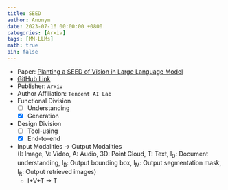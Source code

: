 ```yaml
---
title: SEED
author: Anonym
date: 2023-07-16 00:00:00 +0800
categories: [Arxiv]
tags: [MM-LLMs]
math: true
pin: false
---
```


- Paper: [Planting a SEED of Vision in Large Language Model](https://arxiv.org/abs/2307.08041)
- [GitHub Link](https://github.com/AILab-CVC/SEED)
- Publisher: `Arxiv`
- Author Affiliation: `Tencent AI Lab`
- Functional Division
  + [ ] Understanding
  + [x] Generation
- Design Division
  + [ ] Tool-using
  + [x] End-to-end
- Input Modalities $\rightarrow$ Output Modalities <br />(I: Image, V: Video, A: Audio, 3D: Point Cloud, T: Text, I<sub>D</sub>: Document understanding, I<sub>B</sub>: Output bounding box, I<sub>M</sub>: Output segmentation mask, I<sub>R</sub>: Output retrieved images)
  + I+V+T $\rightarrow$ T

